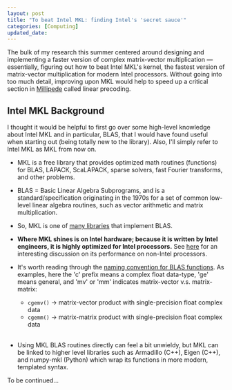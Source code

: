 ```yaml
---
layout: post
title: "To beat Intel MKL: finding Intel's 'secret sauce'"
categories: [Computing]
updated_date: 
---
```

The bulk of my research this summer centered around designing and implementing a faster version of complex matrix-vector multiplication — essentially, figuring out how to beat Intel MKL's kernel, the fastest version of matrix-vector multiplication for modern Intel processors. <!--more--> Without going into too much detail, improving upon MKL would help to speed up a critical section in [Millipede](https://scholarship.rice.edu/bitstream/handle/1911/107406/DING-DOCUMENT-2019.pdf?sequence=1&isAllowed=y) called linear precoding.

## Intel MKL Background

I thought it would be helpful to first go over some high-level knowledge about Intel MKL and in particular, BLAS, that I would have found useful when starting out (being totally new to the library). Also, I'll simply refer to Intel MKL as MKL from now on.

* MKL is a free library that provides optimized math routines (functions) for BLAS, LAPACK, ScaLAPACK, sparse solvers, fast Fourier transforms, and other problems.

* BLAS = Basic Linear Algebra Subprograms, and is a standard/specification originating in the 1970s for a set of common low-level linear algebra routines, such as vector arithmetic and matrix multiplication.

* So, MKL is one of [many libraries](https://en.wikipedia.org/wiki/Basic_Linear_Algebra_Subprograms#Implementations) that implement BLAS.

* **Where MKL shines is on Intel hardware; because it is written by Intel engineers, it is highly optimized for Intel processors.** See [here](https://news.ycombinator.com/item?id=21732902) for an interesting discussion on its performance on non-Intel processors.

* It's worth reading through the [naming convention for BLAS functions](https://software.intel.com/content/www/us/en/develop/documentation/mkl-developer-reference-fortran/top/blas-and-sparse-blas-routines/blas-routines/naming-conventions-for-blas-routines.html). As examples, here the 'c' prefix means a complex float data-type, 'ge' means general, and 'mv' or 'mm' indicates matrix-vector v.s. matrix-matrix:
  * `cgemv()` -> matrix-vector product with single-precision float complex data
  * `cgemm()` -> matrix-matrix product with single-precision float complex data  
&nbsp;
* Using MKL BLAS routines directly can feel a bit unwieldy, but MKL can be linked to higher level libraries such as Armadillo (C++), Eigen (C++), and numpy-mkl (Python) which wrap its functions in more modern, templated syntax.

To be continued...
